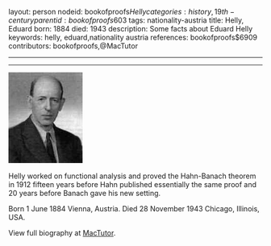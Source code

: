 layout: person
nodeid: bookofproofs$Helly
categories: history,19th-century
parentid: bookofproofs$603
tags: nationality-austria
title: Helly, Eduard
born: 1884
died: 1943
description: Some facts about Eduard Helly
keywords: helly, eduard,nationality austria
references: bookofproofs$6909
contributors: bookofproofs,@MacTutor

---


---

![Helly.jpg](https://github.com/bookofproofs/bookofproofs.github.io/blob/main/_sources/_assets/images/portraits/Helly.jpg?raw=true)

Helly worked on functional analysis and proved the Hahn-Banach theorem in 1912 fifteen years before Hahn published essentially the same proof and 20 years before Banach gave his new setting.

Born 1 June 1884 Vienna, Austria. Died 28 November 1943 Chicago, Illinois, USA.


View full biography at [MacTutor](https://mathshistory.st-andrews.ac.uk/Biographies/Helly/).